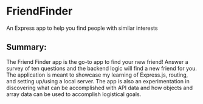 # FriendFinder
An Express app to help you find people with similar interests

## Summary:
The Friend Finder app is the go-to app to find your new friend! Answer a survey of ten questions and the backend logic will find a new friend for you. The application is meant to showcase my learning of Express.js, routing, and setting up/using a local server. The app is also an experimentation in discovering what can be accomplished with API data and how objects and array data can be used to accomplish logistical goals.